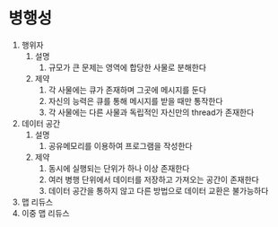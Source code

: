 # 병행성

1. 행위자
   1. 설명
       1. 규모가 큰 문제는 영역에 합당한 사물로 분해한다
   1. 제약
        1. 각 사물에는 큐가 존재하며 그곳에 메시지를 둔다
        1. 자신의 능력은 큐를 통해 메시지를 받을 때만 통작한다
        1. 각 사물에는 다른 사물과 독립적인 자신만의 thread가 존재한다 
1. 데이터 공간
   1. 설명
      1. 공유메모리를 이용하여 프로그램을 작성한다
   1. 제약
      1. 동시에 실행되는 단위가 하나 이상 존재한다
      1. 여러 병행 단위에서 데이터를 저장하고 가져오는 공간이 존재한다
      1. 데이터 공간을 통하지 않고 다른 방법으로 데이터 교환은 불가능하다
1. 맵 리듀스
1. 이중 맵 리듀스


